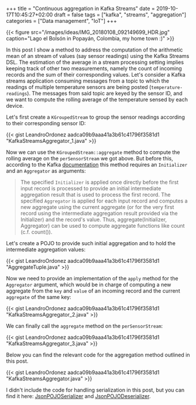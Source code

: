 +++
title = "Continuous aggregation in Kafka Streams"
date = 2019-10-17T10:45:27+02:00
draft = false
tags = ["kafka", "streams", "aggregation"]
categories = ["Data management", "IoT"]
+++

{{< figure src="/images/ideas/IMG_20180108_092149699_HDR.jpg" caption="Lago el Bolsón in Popayán, Colombia, my home town :)" >}}

In this post I show a method to address the computation of the arithmetic mean of an stream of values (say sensor readings) using the Kafka Streams DSL. The estimation of the average in a stream processing setting implies keeping track of other two measurements, namely the count of incoming records and the sum of their corresponding values. Let's consider a Kafka streams application consuming messages from a topic to which the readings of multiple temperature sensors are being posted (`temperature-readings`). The messages from said topic are keyed by the sensor ID, and we want to compute the rolling average of the temperature sensed by each device. 

Let's first create a `KGroupedStream` to group the sensor readings according to their corresponding sensor ID:

{{< gist LeandroOrdonez aadca09b9aaa41a3b61c41796f3581d1 "KafkaStreamsAggregator_1.java" >}}

Now we can use the `KGroupedStream::aggregate` method to compute the rolling average on the `perSensorStream` we got above. But before this, according to the Kafka [documentation](https://docs.confluent.io/current/streams/javadocs/org/apache/kafka/streams/kstream/KGroupedStream.html#aggregate-org.apache.kafka.streams.kstream.Initializer-org.apache.kafka.streams.kstream.Aggregator-) this method requires an `Initializer` and an `Aggregator` as arguments:
                       
> The specified `Initializer` is applied once directly before the first input record is processed to provide an initial intermediate aggregation result that is used to process the first record. The specified `Aggregator` is applied for each input record and computes a new aggregate using the current aggregate (or for the very first record using the intermediate aggregation result provided via the Initializer) and the record's value. Thus, aggregate(Initializer, Aggregator) can be used to compute aggregate functions like count (c.f. count()). 

Let's create a POJO to provide such initial aggregation and to hold the intermediate aggregation values:

{{< gist LeandroOrdonez aadca09b9aaa41a3b61c41796f3581d1 "AggregateTuple.java" >}}

Now we need to provide an implementation of the `apply` method for the `Aggregator` argument, which would be in charge of computing a new aggregate from the `key` and `value` of an incoming record and the current `aggregate` of the same key:

{{< gist LeandroOrdonez aadca09b9aaa41a3b61c41796f3581d1 "KafkaStreamsAggregator_2.java" >}}

We can finally call the `aggregate` method on the `perSensorStream`:

{{< gist LeandroOrdonez aadca09b9aaa41a3b61c41796f3581d1 "KafkaStreamsAggregator_3.java" >}}

Below you can find the relevant code for the aggregation method outlined in this post.

{{< gist LeandroOrdonez aadca09b9aaa41a3b61c41796f3581d1 "KafkaStreamsAggregator.java" >}}

I didn't include the code for handling serialization in this post, but you can find it here: [JsonPOJOSerializer](https://gist.github.com/LeandroOrdonez/aadca09b9aaa41a3b61c41796f3581d1#file-jsonpojoserializer-java) and [JsonPOJODeserializer](https://gist.github.com/LeandroOrdonez/aadca09b9aaa41a3b61c41796f3581d1#file-jsonpojodeserializer-java).